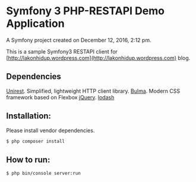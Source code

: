 Symfony 3 PHP-RESTAPI Demo Application
========================
A Symfony project created on December 12, 2016, 2:12 pm.

This is a sample Symfony3 RESTAPI client for [http://lakonhidup.wordpress.com](http://lakonhidup.wordpress.com) blog.

Dependencies
------------
[Unirest](http://unirest.io/php.html). Simplified, lightweight HTTP client library.
[Bulma](https://bulma.io). Modern CSS framework based on Flexbox
[jQuery](https://jquery.com).
[lodash](http://lodash.com)

Installation:
------------
Please install vendor dependencies.
```bash
$ php composer install
```

How to run:
------------
```bash
$ php bin/console server:run
```
